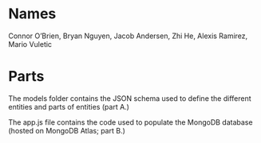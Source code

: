 # Names

Connor O’Brien, Bryan Nguyen, Jacob Andersen, Zhi He, Alexis Ramirez, Mario Vuletic

# Parts

The models folder contains the JSON schema used to define the different entities and parts of entities (part A.)

The app.js file contains the code used to populate the MongoDB database (hosted on MongoDB Atlas; part B.)
